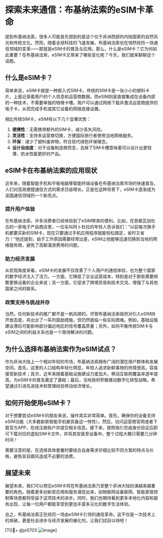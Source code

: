 # 探索未来通信：布基纳法索的eSIM卡革命

提到布基纳法索，很多人可能首先想到的是这个位于非洲西部的内陆国家的自然风光和传统文化。然而，随着全球科技的飞速发展，布基纳法索也在悄然经历一场通信领域的变革——那就是eSIM卡的普及与应用。那么，什么是eSIM卡？它为何如此重要？在布基纳法索，eSIM卡又带来了哪些变化呢？今天，我们就来聊聊这个话题。

## 什么是eSIM卡？

简单来说，eSIM卡就是一种嵌入式SIM卡。传统的SIM卡是一张小小的塑料卡片，上面记录着用户的个人信息和运营商数据。而eSIM则是直接集成在设备内部的一种技术，不需要单独的物理卡槽。用户可以通过网络下载并激活运营商提供的电子卡，从而完成手机或其它设备的网络连接设置。

相比传统SIM卡，eSIM有以下几个显著优势：
1. **便携性**：无需携带额外的SIM卡，减少丢失风险。
2. **灵活性**：支持多运营商切换，方便国际旅行者使用当地网络服务。
3. **环保**：减少了塑料废弃物，符合现代绿色环保理念。
4. **设计自由度**：对于设备制造商而言，去掉了SIM卡槽意味着可以设计出更轻薄、防水性能更好的产品。

## eSIM卡在布基纳法索的应用现状

近年来，随着智能手机和平板电脑等智能终端设备在布基纳法索市场的快速普及，人们对高效便捷通信方式的需求日益增长。正是在这种背景下，eSIM卡逐渐成为该国通信领域的一个新亮点。

### 提升用户体验
在布基纳法索，许多消费者已经体验到了eSIM带来的便利。比如，在首都瓦加杜古的一家电子产品商店里，一位名叫阿卜杜拉的年轻人告诉我们：“以前每次换手机都要买新的SIM卡，现在只要通过手机应用程序就能轻松搞定，省时又省力！”他还提到，由于工作原因需要经常出差，eSIM让他能够迅速切换到当地的网络服务商，避免了高额漫游费用的问题。

### 助力经济发展
从宏观角度来看，eSIM卡的发展不仅改善了个人用户的通信体验，也为整个国家的数字经济注入了活力。一方面，它降低了企业运营成本，特别是对于那些需要频繁更换设备的企业来说；另一方面，它促进了跨境贸易和技术交流，增强了与其他国家之间的联系。

### 政策支持与挑战并存
当然，任何新技术的推广都不是一帆风顺的。尽管布基纳法索政府对引入eSIM持开放态度，并出台了一系列鼓励措施，但仍然面临一些实际困难。例如，基础设施建设滞后可能影响部分偏远地区的信号覆盖质量；另外，如何平衡传统SIM卡与eSIM之间的利益关系也是一个亟待解决的问题。

## 为什么选择布基纳法索作为eSIM试点？

作为非洲大陆上一个相对年轻的市场，布基纳法索拥有广阔的潜在用户群体和发展空间。首先，这里的人口结构年轻化明显，年轻人追求新鲜事物的热情很高，容易接受新技术；其次，近年来随着基础设施建设力度加大，移动互联网覆盖率逐年提高，为eSIM卡的普及奠定了基础；最后，当地政府积极推动数字化转型战略，希望通过引进先进技术和管理经验带动经济增长。

## 如何开始使用eSIM卡？

对于想要尝试eSIM卡的朋友来说，操作其实非常简单。首先，确保你的设备支持eSIM功能（大多数新款智能手机都具备这一特性）。然后，访问运营商官网或者下载官方APP，在线注册账户并提交相关信息。接下来，按照指引完成身份验证后即可下载对应的虚拟SIM卡文件，并将其安装至设备中。整个过程大概只需要几分钟时间！

需要注意的是，在选择具体套餐时要结合自身需求仔细比较不同方案的特点与价格，避免盲目跟风造成不必要的浪费。

## 展望未来

展望未来，我们可以预见eSIM卡将在布基纳法索乃至整个非洲大陆扮演越来越重要的角色。随着更多创新型应用和服务涌现出来，如物联网设备联网、智能家居控制等场景都将受益于这项技术的进步。同时，我们也期待看到更多本地化内容和服务出现，让每一位用户都能享受到更加丰富多元化的数字生活体验。

总之，布基纳法索正在经历一场由eSIM卡引领的通信革命。这不仅是一次技术上的突破，更是社会进步与经济发展的催化剂。让我们拭目以待吧！

[TG💪+ @jx0703 ![Image](https://github.com/user-attachments/assets/dbca1d08-cadb-493c-b0ec-ad6f7a83f270)]
